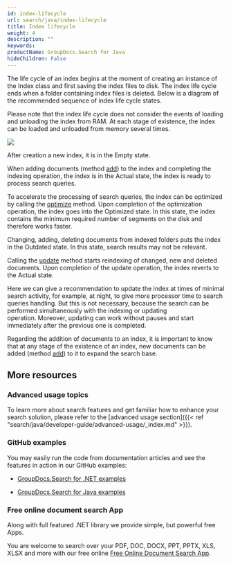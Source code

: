 ```yaml
---
id: index-lifecycle
url: search/java/index-lifecycle
title: Index lifecycle
weight: 4
description: ""
keywords: 
productName: GroupDocs.Search for Java
hideChildren: False
---
```

The life cycle of an index begins at the moment of creating an instance of the Index class and first saving the index files to disk. The index life cycle ends when a folder containing index files is deleted. Below is a diagram of the recommended sequence of index life cycle states.

Please note that the index life cycle does not consider the events of loading and unloading the index from RAM. At each stage of existence, the index can be loaded and unloaded from memory several times.

![](search/java/images/index-lifecycle.png)

After creation a new index, it is in the Empty state.

When adding documents (method [add](https://apireference.groupdocs.com/search/java/com.groupdocs.search/Index#add(java.lang.String))) to the index and completing the indexing operation, the index is in the Actual state, the index is ready to process search queries.

To accelerate the processing of search queries, the index can be optimized by calling the [optimize](https://apireference.groupdocs.com/search/java/com.groupdocs.search/Index#optimize()) method. Upon completion of the optimization operation, the index goes into the Optimized state. In this state, the index contains the minimum required number of segments on the disk and therefore works faster.

Changing, adding, deleting documents from indexed folders puts the index in the Outdated state. In this state, search results may not be relevant.

Calling the [update](https://apireference.groupdocs.com/search/java/com.groupdocs.search/Index#update()) method starts reindexing of changed, new and deleted documents. Upon completion of the update operation, the index reverts to the Actual state.

Here we can give a recommendation to update the index at times of minimal search activity, for example, at night, to give more processor time to search queries handling. But this is not necessary, because the search can be performed simultaneously with the indexing or updating operation. Moreover, updating can work without pauses and start immediately after the previous one is completed.

Regarding the addition of documents to an index, it is important to know that at any stage of the existence of an index, new documents can be added (method [add](https://apireference.groupdocs.com/search/java/com.groupdocs.search/Index#add(java.lang.String))) to it to expand the search base.

## More resources

### Advanced usage topics

To learn more about search features and get familiar how to enhance your search solution, please refer to the [advanced usage section]({{< ref "search/java/developer-guide/advanced-usage/_index.md" >}}).

### GitHub examples

You may easily run the code from documentation articles and see the features in action in our GitHub examples:

*   [GroupDocs.Search for .NET examples](https://github.com/groupdocs-search/GroupDocs.Search-for-.NET)
    
*   [GroupDocs.Search for Java examples](https://github.com/groupdocs-search/GroupDocs.Search-for-Java)
    

### Free online document search App

Along with full featured .NET library we provide simple, but powerful free Apps.

You are welcome to search over your PDF, DOC, DOCX, PPT, PPTX, XLS, XLSX and more with our free online [Free Online Document Search App](https://products.groupdocs.app/search).
